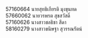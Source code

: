 ﻿57160664 นายสุทธิเกียรติ มุงขุนทด
<br>57660062 นายวรพรต สุขสวัสดิ์
<br>57160626 นางสาวชลธิชา สีดา
<br>58160279 นางสาวขนิษฐา สุวรรณรัตน์